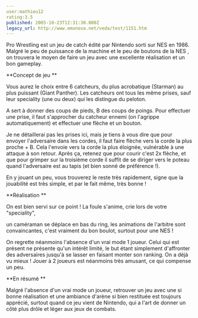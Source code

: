 ```yaml
---
user:mathieu12
rating:3.5
published: 2005-10-23T12:31:30.000Z
legacy_url: http://www.emunova.net/veda/test/1151.htm
---
```

Pro Wrestling est un jeu de catch édité par Nintendo sorti sur NES en 1986\. Malgré le peu de puissance de la machine et le peu de boutons de la NES , on trouvera le moyen de faire un jeu avec une excellente réalisation et un bon gameplay.  

  

**Concept de jeu **  

  

Vous aurez le choix entre 6 catcheurs, du plus acrobatique (Starman) au plus puissant (Giant Panther). Les catcheurs ont tous les même prises, sauf leur speciality (une ou deux) qui les distingue du peloton.   

  

A sert à donner des coups de pieds, B des coups de poings. Pour effectuer une prise, il faut s'approcher du catcheur ennemi (on l'agrippe automatiquement) et effectuer une flèche et un bouton.   

  

Je ne détaillerai pas les prises ici, mais je tiens à vous dire que pour envoyer l'adversaire dans les cordes, il faut faire flèche vers la corde la plus proche + B. Cela l'envoie vers la corde la plus éloignée, vulnérable à une attaque à son retour. Après ça, retenez que pour courir c'est 2x flèche, et que pour grimper sur la troisième corde il suffit de se diriger vers le poteau quand l'adversaire est au tapis (et bien sonné de préférence !).  

  

En y jouant un peu, vous trouverez le reste très rapidement, signe que la jouabilité est très simple, et par le fait même, très bonne !  

  

**Réalisation **  

  

On est bien servi sur ce point ! La foule s'anime, crie lors de votre "speciality",   

un caméraman se déplace en bas du ring, les animations de l'arbitre sont convaincantes, c'est vraiment du bon boulot, surtout pour une NES !  

  

On regrette néanmoins l'absence d'un vrai mode 1 joueur. Celui qui est présent ne présente qu'un intérêt limité, le but étant simplement d'affronter des adversaires jusqu'à se lasser en faisant monter son ranking. On a déjà vu mieux ! Jouer à 2 joueurs est néanmoins très amusant, ce qui compense un peu.  

  

**En résumé **  

  

Malgré l'absence d'un vrai mode un joueur, retrouver un jeu avec une si bonne réalisation et une ambiance d'arène si bien restituée est toujours apprécié, surtout quand ce jeu vient de Nintendo, qui a l'art de donner un côté plus drôle et léger aux jeux de combats.
